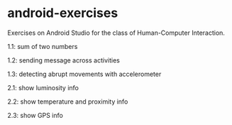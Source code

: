 # android-exercises

Exercises on Android Studio for the class of Human-Computer Interaction.

1.1: sum of two numbers

1.2: sending message across activities

1.3: detecting abrupt movements with accelerometer

2.1: show luminosity info

2.2: show temperature and proximity info

2.3: show GPS info
